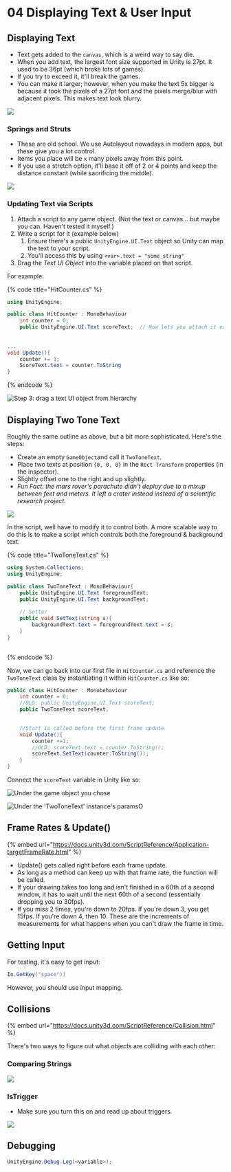 # 04 Displaying Text & User Input

## Displaying Text

* Text gets added to the `canvas`, which is a weird way to say die.&#x20;
* When you add text, the largest font size supported in Unity is 27pt. It used to be 36pt (which broke lots of games).&#x20;
* If you try to exceed it, it'll break the games.
* You can make it larger; however, when you make the text 5x bigger is because it took the pixels of a 27pt font and the pixels merge/blur with adjacent pixels. This makes text look blurry.

![](<../../../.gitbook/assets/image (644).png>)

### Springs and Struts

* These are old school. We use Autolayout nowadays in modern apps, but these give you a lot control.
* Items you place will be `x` many pixels away from this point.&#x20;
* If you use a stretch option, it'll base it off of 2 or 4 points and keep the distance constant (while sacrificing the middle).&#x20;

![](<../../../.gitbook/assets/image (646).png>)

### Updating Text via Scripts

1. Attach a script to any game object. (Not the text or canvas... but maybe you can. Haven't tested it myself.)
2. Write a script for it (example below)
   1. Ensure there's a public `UnityEngine.UI.Text` object so Unity can map the text to your script.
   2. You'll access this by using `<var>.text = "some_string"`
3. Drag the _Text UI Object_ into the variable placed on that script.

For example:

{% code title="HitCounter.cs" %}
```csharp
using UnityEngine;

public class HitCounter : MonoBehaviour
    int counter = 0;
    public UnityEngine.UI.Text scoreText;  // Now lets you attach it externally.
    
    
...
void Update(){
    counter += 1;
    ScoreText.text = counter.ToString
}
```
{% endcode %}

![Step 3: drag a text UI object from hierarchy](<../../../.gitbook/assets/image (640).png>)

## Displaying Two Tone Text

Roughly the same outline as above, but a bit more sophisticated. Here's the steps:

* Create an empty  `GameObject`and call it `TwoToneText`.
* Place two texts at position `{0, 0, 0}` in the `Rect Transform` properties (in the inspector).
* Slightly offset one to the right and up slightly.
* _Fun Fact: the mars rover's parachute didn't deploy due to a mixup between feet and meters. It left a crater instead instead of a scientific research project._

![](<../../../.gitbook/assets/image (645).png>)

In the script, well have to modify it to control both. A more scalable way to do this is to make a script which controls both the foreground & background text.

{% code title="TwoToneText.cs" %}
```csharp
using System.Collections;
using UnityEngine;

public class TwoToneText : MonoBehaviour{
    public UnityEngine.UI.Text foregroundText;
    public UnityEngine.UI.Text backgroundText;
    
    // Setter
    public void SetText(string s){
        backgroundText.text = foregroundText.text = s;
    }
}
      
```
{% endcode %}

Now, we can go back into our first file in `HitCounter.cs` and reference the `TwoToneText` class by instantiating it within `HitCounter.cs` like so:

```csharp
public class HitCounter : Monobehaviour
    int counter = 0;
    //OLD: public UnityEngine.UI.Text scoreText;
    public TwoToneText scoreText;

    
    //Start is called before the first frame update
    void Update(){
        counter +=1;
        //OLD: scoreText.text = counter.ToString();
        scoreText.SetText(counter.ToString());
    }
}
```

Connect the `scoreText` variable in Unity like so:

&#x20;&#x20;

![Under the game object you chose](<../../../.gitbook/assets/image (642).png>)

![Under the 'TwoToneText' instance's paramsO](<../../../.gitbook/assets/image (643).png>)

## Frame Rates & Update()

{% embed url="https://docs.unity3d.com/ScriptReference/Application-targetFrameRate.html" %}

* Update() gets called right before each frame update.
* As long as a method can keep up with that frame rate, the function will be called.
* If your drawing takes too long and isn't finished in a 60th of a second window, it has to wait until the next 60th of a second (essentially dropping you to 30fps).
* If you miss 2 times, you're down to 20fps. If you're down 3, you get 15fps. If you're down 4, then 10. These are the increments of measurements for what happens when you can't draw the frame in time.



## Getting Input

For testing, it's easy to get input:&#x20;

```csharp
In.GetKey("space"))
```

However, you should use input mapping.&#x20;

## Collisions

{% embed url="https://docs.unity3d.com/ScriptReference/Collision.html" %}

There's two ways to figure out what objects are colliding with each other:

### Comparing Strings

![](<../../../.gitbook/assets/image (638).png>)

### IsTrigger

* Make sure you turn this on and read up about triggers.

![](<../../../.gitbook/assets/image (641).png>)

## Debugging

```csharp
UnityEngine.Debug.Log(<variable>);
```

